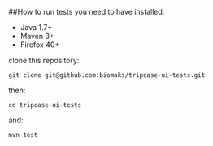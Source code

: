 ##How to run tests
you need to have installed:

* Java 1.7+
* Maven 3+
* Firefox 40+

clone this repository:

`git clone git@github.com:biomaks/tripcase-ui-tests.git`

then:

`cd tripcase-ui-tests`

and:

`mvn test`


